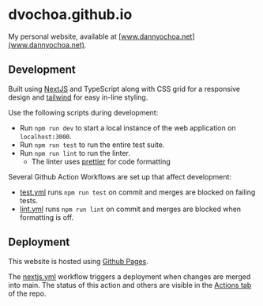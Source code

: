 # dvochoa.github.io

My personal website, available at [www.dannyochoa.net](www.dannyochoa.net).

## Development

Built using [NextJS](https://nextjs.org/) and TypeScript along with CSS grid for a responsive design and [tailwind](https://tailwindcss.com/) for easy in-line styling.

Use the following scripts during development:

- Run `npm run dev` to start a local instance of the web application on `localhost:3000`.
- Run `npm run test` to run the entire test suite.
- Run `npm run lint` to run the linter.
  - The linter uses [prettier](https://prettier.io/) for code formatting

Several Github Action Workflows are set up that affect development:

- [test.yml](https://github.com/dvochoa/dvochoa.github.io/blob/main/.github/workflows/test.yml) runs `npm run test` on commit and merges are blocked on failing tests.
- [lint.yml](https://github.com/dvochoa/dvochoa.github.io/blob/main/.github/workflows/lint.yml) runs `npm run lint` on commit and merges are blocked when formatting is off.

## Deployment

This website is hosted using [Github Pages](https://pages.github.com/).

The [nextjs.yml](https://github.com/dvochoa/dvochoa.github.io/blob/main/.github/workflows/nextjs.yml) workflow triggers a deployment when changes are merged into main. The status of this action and others are visible in the [Actions tab](https://github.com/dvochoa/dvochoa.github.io/actions) of the repo.
